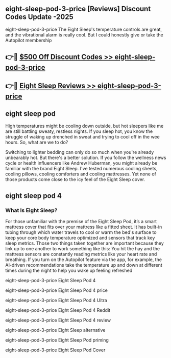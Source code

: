 ## eight-sleep-pod-3-price [Reviews​] Discount Codes Update -2025

eight-sleep-pod-3-price The Eight Sleep's temperature controls are great, and the vibrational alarm is really cool. But I could honestly give or take the Autopilot membership

## 👉🔴 [$500 Off Discount Codes >> eight-sleep-pod-3-price](http://download.freeplayer.one?title=eight-sleep-pod-3-price&ref=18-ES)

## 👉🔴 [Eight Sleep Reviews >> eight-sleep-pod-3-price](http://download.freeplayer.one?title=eight-sleep-pod-3-price&ref=18-ES)

## eight sleep pod

High temperatures might be cooling down outside, but hot sleepers like me are still battling sweaty, restless nights. If you sleep hot, you know the struggle of waking up drenched in sweat and trying to cool off in the wee hours. So, what are we to do?

Switching to lighter bedding can only do so much when you're already unbearably hot. But there's a better solution. If you follow the wellness news cycle or health influencers like Andrew Huberman, you might already be familiar with the brand Eight Sleep. I've tested numerous cooling sheets, cooling pillows, cooling comforters and cooling mattresses. Yet none of those products come close to the icy feel of the Eight Sleep cover.

## eight sleep pod 4

### What Is Eight Sleep?

For those unfamiliar with the premise of the Eight Sleep Pod, it’s a smart mattress cover that fits over your mattress like a fitted sheet. It has built-in tubing through which water travels to cool or warm the bed's surface to keep your core body temperature optimized and sensors that track key sleep metrics. Those two things taken together are important because they link up to one another to work something like this: You hit the hay and the mattress sensors are constantly reading metrics like your heart rate and breathing. If you turn on the Autopilot feature via the app, for example, the AI-driven recommendations take the temperature up and down at different times during the night to help you wake up feeling refreshed

eight-sleep-pod-3-price Eight Sleep Pod 4

eight-sleep-pod-3-price Eight Sleep Pod 4 price

eight-sleep-pod-3-price Eight Sleep Pod 4 Ultra

eight-sleep-pod-3-price Eight Sleep Pod 4 Reddit

eight-sleep-pod-3-price Eight Sleep Pod 4 review

eight-sleep-pod-3-price Eight Sleep alternative

eight-sleep-pod-3-price Eight Sleep Pod priming

eight-sleep-pod-3-price Eight Sleep Pod Cover